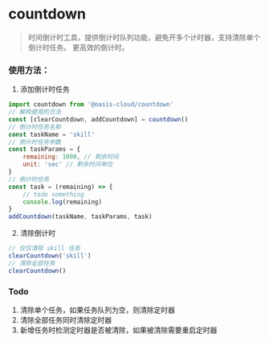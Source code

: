 # countdown

> 时间倒计时工具，提供倒计时队列功能，避免开多个计时器，支持清除单个倒计时任务。
> 更高效的倒计时。

### 使用方法：

1. 添加倒计时任务
```javascript
import countdown from '@oasis-cloud/countdown'
// 解构使用的方法
const [clearCountdown, addCountdown] = countdown()
// 倒计时任务名称
const taskName = 'skill'
// 倒计时任务参数
const taskParams = {
    remaining: 1000, // 剩余时间
    unit: 'sec' // 剩余时间单位
}
// 倒计时任务
const task = (remaining) => {
    // todo something
    console.log(remaining)
}
addCountdown(taskName, taskParams, task)
```
2. 清除倒计时
```javascript
// 仅仅清除 skill 任务
clearCountdown('skill')
// 清除全部任务
clearCountdown()
```

### Todo
1. 清除单个任务，如果任务队列为空，则清除定时器
2. 清除全部任务同时清除定时器
3. 新增任务时检测定时器是否被清除，如果被清除需要重启定时器
